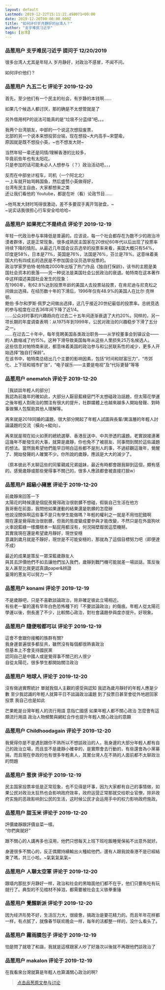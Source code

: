 ```yaml
---
layout: default
Lastmod: 2019-12-22T15:11:21.498071+00:00
date: 2019-12-20T00:00:00.000Z
title: "如何评价岁月静好的台湾人？"
author: "支乎难民刁近乎"
tags: [台湾]
---
```



### 品葱用户 **支乎难民刁近乎** 提问于 12/20/2019
    
很多台湾人尤其是年轻人 岁月静好，对政治不感冒，不闻不问。  
  
如何评价他们？
    
                

### 品葱用户 **九五二七** 评论于 2019-12-20
        
首先，至少他们有一个民主的社会，有岁静的本钱啊……  
  
  
如果几个候选人都讨厌，那的确是不太想管就是了  
  
另外借用柯P的说法可能真的是“垃圾不分蓝绿”吧。。。  
  
我两个台湾朋友，中部的一个说这次想投废票，  
北部的另一个说本来想投郭台铭，现在想投~大内高手~宋楚瑜，  
原因就是既不想投小英，~也不想发大财~  
  
  
当然年轻一辈还是同情/理解香港的比较多，  
毕竟前些年也有太阳花。  
只是参加的话可能未必人人想参与（？）政治活动吧，，，  
  
  
反而在中部坐计程车，司机（一个阿北北）  
一上车就开始骂韩国鱼，然后盛赞小英做得好，  
台湾有民主自由，大家都想来之类  
还让我们看他的 Youtube，都是在听（看）论政节目……  
  
~他骂发大财时骂得很激动，差不多要双手离开驾驶盘，~  
~说实话我很担心行车安全哈哈哈~
        
                

### 品葱用户 **如果死亡不是终点** 评论于 2019-12-19
        
年轻一代政治参与率降低是普遍的。应该说，每一个社会都存在为数不少的政治冷漠者群体，这是正常现象。很多成熟民主国家在20世纪60年代以后出现了投票率持续下降的情形。从最近几年国会议员选举的投票率来看，美国大概只有54%，印度是58%，日本是71%，英国是76%，法国是76%，芬兰是78%。这意味着美国大约有四成五的选民是不参加国会议员选举投票的。  
政治学家罗伯特·帕特南2000年出版了热门作品《独自打保龄》，该书的主题是美国社会资本的衰落——另一种说法是美国社会公民政治的衰退。帕特南在这本著作中这样描述美国社会发生的现象：  
在1960年，有62.8%达到投票年龄的美国人去投票站投票，在肯尼迪与尼克松之间做出选择。在经历数十年的下滑后，1996年仅有48.9%的美国人在比尔·克林顿、  
鲍伯·多尔和罗斯·佩罗之间做出选择，这几乎接近20世纪最低的投票率。总统竞选的参与程度在过去36年间下降了近1/4。  
……公众对时事的兴趣趋向在过去二十五年间逐渐衰退了大约20%。同样的，另一项长期的年度调查表明：从1975年到1999年，公民对政治的兴趣稳步下滑了五分之一。  
……在过去二十年中，每年竞聘美国各类政治职务——从学校董事会到镇议会——的人数缩减了约15%。这种下滑导致美国每年从这些人里损失25万名候选人。   
这些信息对帕特南来说，都意味着美国的政治参与和公民联系性的减少，更多人开始选择“独自打保龄”。  
在该书中，帕特南总结出几个主要的影响因素，包括“时间和财富压力”，“市郊化、上下班和城市扩张”，“电子娱乐——主要是电视”及“代际更替”等等
        
                

### 品葱用户 **onematch** 评论于 2019-12-20
        
［我談談年輕人的部分］  
我認為前幾年的確如此，大部分人厭惡藍綠惡鬥不太想碰政治話題，但太陽花學運之後年輕人對政治的關注有很大的提升，社群媒體上也越來越多人開始發聲、對時事做懶人包幫助其他人理解等。  
  
再來就是2018同婚的議題，很大部分開起了年輕人試圖與長輩/異溫層的年輕人討論議題的交流（橫向→縱向）。  
  
再來就是現在如火如荼的總統選舉、香港反送中、中共滲透的議題。老實說接連著這幾年不斷發生的大事，就算是歲靜，你也免不了被朋友、同事問到關於這些議題的想法。當然我希望他們能早日明白這些都不是別人的事，不過綜觀這幾年，覺醒了、開始發聲的人確實不少。你所說的歲靜，應該是大大的減少了。  
  
（原本彼此不太聊這些的同輩親戚兄弟姐妹，最近有時都會跟我聊到這個，頗有感的。感覺歲靜或那些覺得事不關己的，很多人應該都會被直接打臉w）
        
                

### 品葱用户 **超級小豬崽** 评论于 2019-12-20
        
前歲靜來回答一下  
太陽花的時候還是個屁孩覺得政治很骯髒不想碰，假裝自己生活在他方  
我哥衝在前面，我問他如果運動的結果還是骯髒的怎麼辦  
他說沒關係啊這些事不是只有學生能做嗎？年輕的權利之一就是不用怕犯錯啊  
現在還是覺得政治很骯髒，但我的態度變成要參與才能改變，不然只是在外面狗吠火車說藍綠一樣爛根本一點屁用都沒有，何況隔壁鄰居這麼機掰。  
其實我現在還是希望歲月靜好，現世安穩  
意識到歲月就是不靜好，現世是不可能安穩的，那就為了這個目標努力吧（即便達不成）  
  
最近的成果是策反一眾深藍歲靜友人  
與其去評價他們不如去讓他們加入我們，歲靜到戰鬥機可能就差一場談話，策反後友人甚至比我更認真讀paper&辨證  
臺灣的蔥友可以努力一下
        
                

### 品葱用户 **konami** 评论于 2019-12-19
        
不是歲靜吧，只是不喜歡談論政治，除非確定彼此立場相近。  
有些老一輩的還有早年白色恐怖種下的「不要談論政治」的傷痕。年輕人從太陽花學運以後，倒長進了不少，比較關心政治，對社會議題參與度亦提升。好現象。
        
                

### 品葱用户 **隨便啦都可以** 评论于 2019-12-19
        
這會不會跟你接觸的族群有關?  
我身邊普遍很多都反共，雖然沒有每個都很熱衷政治  
但基本上不會支持國民黨  
認同自己是中國人或是覺得事不關己的人很少  
自從太陽花，很多學生都開始關注政治
        
                

### 品葱用户 **地球人** 评论于 2019-12-20
        
沒有做過實際統計 單就我個人主觀的感受與認知 我認為歲月靜好的年輕人應是少數 至少我認識的年輕人就算平日不談論政治議題 到了投票日甚至會從外地趕回家投票 我自己也是如此  
  
芒果乾是台灣年輕人的流行用語 意指亡國感 如果年輕人都不關心政治 怎麼會有這類流行用語 政治人物頻繁與網紅合作也提升年輕人關心政治的意願
        
                

### 品葱用户 **Childhoodagain** 评论于 2019-12-20
        
我覺得你是不是遇到跟你不熟所以不想談政治的人，我身邊的大部分年輕人都有自己的政治立場，而且並不是歲靜小確幸的，是實際會去行動的，有些還會為小黨募捐，而且現在參政的也有很多年輕素人，其實台灣人在不熟的人面前都不太聊政治的問題
        
                

### 品葱用户 **葱侠** 评论于 2019-12-19
        
民主国家投票率低是正常现象，也不见得是坏事，因为大家都有自己的事情做，如果公民对政治太狂热也会影响政府效率，政府运营正常那就交给职业官僚，除非政府实施的恶政影响到公民的生活，这时候公民才会运用手中的权力影响政府施政。
        
                

### 品葱用户 **甜玉米** 评论于 2019-12-20
        
評價歲靜跟評價韭菜一樣。  
“你們爽就好”  
  
跟不關心的人講再多也沒用，他們只想每天上班下班吃飯睡覺保祐不出意外就好。  
  
身邊很多不關心的，反正偶爾持續輸出火種給他們，還有人跟我說香港不是已經結束了嗎，共三小啦。~氣氣氣氣氣~
        
                

### 品葱用户 **人聯太空軍** 评论于 2019-12-20
        
跟墙内那批岁月静好一样，政治和社会的黑暗面他们都不在乎，他们只要有吃有玩就行了。典型的不见棺材不掉泪，都需要被社会主义铁拳重锤
        
                

### 品葱用户 **覺醒新派** 评论于 2019-12-20
        
因为经济形势不好，生活压力大，很疲惫，搞政治是要花精力的。而且年年花样都一样，有点腻了，就像春节联欢晚会一样，每年的活都整一样的，没什么看头了。
        
                

### 品葱用户 **霧雨膜包子** 评论于 2019-12-19
        
怕是問了就壞了和諧，我就是這樣跟家人吵了好幾次以後就不再跟他們談政治了
        
                

### 品葱用户 **makalon** 评论于 2019-12-19
        
在我看來台灣就算是年輕人也算滿關心政治的啊?
        
                


> [点击品葱原文参与讨论](https://pincong.rocks/question/13596)

